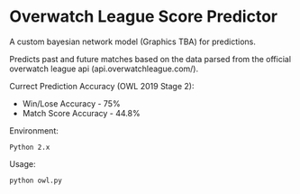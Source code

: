 # Overwatch League Score Predictor

A custom bayesian network model (Graphics TBA) for predictions.

Predicts past and future matches based on the data parsed from the official overwatch league api (api.overwatchleague.com/).


Currect Prediction Accuracy (OWL 2019 Stage 2): 

   - Win/Lose Accuracy - 75% 
   - Match Score Accuracy - 44.8%

Environment: 

    Python 2.x

Usage: 

    python owl.py
